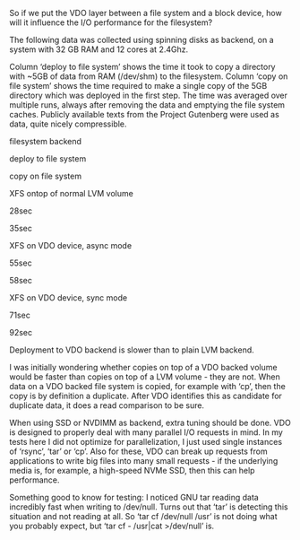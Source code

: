 So if we put the VDO layer between a file system and a block device, how will it influence the I/O performance for the filesystem?

The following data was collected using spinning disks as backend, on a system with 32 GB RAM and 12 cores at 2.4Ghz.

Column ‘deploy to file system’ shows the time it took to copy a directory with ~5GB of data from RAM (/dev/shm) to the filesystem. Column ‘copy on file system’ shows the time required to make a single copy of the 5GB directory which was deployed in the first step. The time was averaged over multiple runs, always after removing the data and emptying the file system caches. Publicly available texts from the Project Gutenberg were used as data, quite nicely compressible.

filesystem backend

deploy to file system

copy on file system

XFS ontop of normal LVM volume

28sec

35sec

XFS on VDO device, async mode

55sec

58sec

XFS on VDO device, sync mode

71sec

92sec

 
Deployment to VDO backend is slower than to plain LVM backend.

I was initially wondering whether copies on top of a VDO backed volume would be faster than copies on top of a LVM volume - they are not. When data on a VDO backed file system is copied, for example with ‘cp’, then the copy is by definition a duplicate. After VDO identifies this as candidate for duplicate data, it does a read comparison to be sure.

When using SSD or NVDIMM as backend, extra tuning should be done. VDO is designed to properly deal with many parallel I/O requests in mind. In my tests here I did not optimize for parallelization, I just used single instances of ‘rsync’, ‘tar’ or ‘cp’. Also for these, VDO can break up requests from applications to write big files into many small requests - if the underlying media is, for example, a high-speed NVMe SSD, then this can help performance.

Something good to know for testing: I noticed GNU tar reading data incredibly fast when writing to /dev/null. Turns out that ‘tar’ is detecting this situation and not reading at all. So ‘tar cf /dev/null /usr’ is not doing what you probably expect, but ‘tar cf - /usr|cat >/dev/null’ is.
